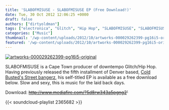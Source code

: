 ```yaml
---
title: 'SLABOFMISUSE - SLABOFMISUSE EP (Free Download!)'
date: Tue, 30 Oct 2012 12:06:25 +0000
draft: false
authors: ["dirtyoldman"]
tags: ["electronica", "Glitch", "Hip Hop", "SLABOFMISUSE", "SLABOFMISUSE EP", "south africa"]
categories: ["Music"]
thumbnail: '/wp-content/uploads/2012/10/artworks-000029262399-pg16i5-original-150x150.jpg'
featured: '/wp-content/uploads/2012/10/artworks-000029262399-pg16i5-original-304x190.jpg'
---
```


[![](/wp-content/uploads/2012/10/artworks-000029262399-pg16i5-original-e1351598314290.jpg "artworks-000029262399-pg16i5-original")](/2012/10/30/slabofmisuse-slabofmisuse-ep-free-download/artworks-000029262399-pg16i5-original/)

SLABOFMISUSE is a Cape Town producer of downtempo Glitch/Hip Hop. Having previously released the fifth installment of Denver based, [Cold Busted's Street bangerz](http://www.beatport.com/release/street-bangerz-vol-5-the-wheels-on-the-bus/822609), his self-titled EP is available as a free download below. Slow and sexy, this is music for the laid back days.

Download: ~~http://www.mediafire.com/?5d8rw343a5pgng2'~~

{{< soundcloud-playlist 2365682 >}}
